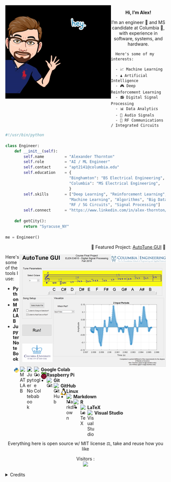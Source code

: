 <img src="https://github.com/athornton1618/athornton1618/blob/main/hello.PNG?raw=true" align="left" alt="Hello!">
<p align="right">
  <p align="center"><strong>Hi, I’m Alex!</strong></p>
  <p align="center">
      I’m an engineer 🚀 and MS candidate at Columbia 👑, with experience in software, systems, and hardware.
      
      Here's some of my interests:

      - 📈 Machine Learning 
      - ♟️ Artificial Intelligence
      - 🎮 Deep Reinforcement Learning
      - 📻 Digital Signal Processing 
      - 📊 Data Analytics
      - 🎹 Audio Signals
      - 📡 RF Communications / Integrated Circuits
  </p>
</p>

```python
#!/usr/bin/python

class Engineer:
    def __init__(self):
        self.name         = "Alexander Thornton"
        self.role         = "AI / ML Engineer"
        self.contact      = "apt2141@columbia.edu"
        self.education    = {
                            "Binghamton": "BS Electrical Engineering",
                            "Columbia": "MS Electrical Engineering",
                            }
        self.skills       = ["Deep Learning", "Reinforcement Learning", "AI",
                            "Machine Learning", "Algorithms", "Big Data Analytics", 
                            "RF / 5G Circuits", "Signal Processing"]
        self.connect      = "https://www.linkedin.com/in/alex-thornton/"
    
    def getCity():
        return "Syracuse_NY"

me = Engineer()
```

<p align="right">
    🔽 Featured Project: <a href="https://github.com/athornton1618/AutoTuneGUI"> AutoTune GUI</a> 🔽
</p>

<img src="https://github.com/athornton1618/athornton1618/blob/main/AutoTune.PNG?raw=true" align="right" alt="Hello!">

<p align="left">
    Here's some of the tools I use:
</p>

- <img align="left" alt="Python" width="22px" src="https://raw.githubusercontent.com/github/explore/80688e429a7d4ef2fca1e82350fe8e3517d3494d/topics/python/python.png" />  **Python**
- <img align="left" alt="MATLAB" width="22px" src="https://upload.wikimedia.org/wikipedia/commons/2/21/Matlab_Logo.png" />  **MATLAB**
- <img align="left" alt="Jupyter Notebook" width="22px" src="https://www.vectorlogo.zone/logos/jupyter/jupyter-icon.svg" /> **Jupyter NoteBook**
- <img align="left" alt="Google Colab" width="22px" src="https://logo.letskhabar.com/img/?tool=google_cloud" /> **Google Colab**
- <img align="left" alt="Raspberry Pi" width="18px" src="https://github.com/athornton1618/athornton1618/blob/main/RPi.png"/>  **Raspberry Pi**
- <img align="left" alt="Git" width="22px" src="https://logo.letskhabar.com/img/?tool=git" /> **Git**
- <img align="left" alt="GitHub" width="22px" src="https://logo.letskhabar.com/img/?tool=github" /> **GitHub**
- <img align="left" alt="Linux" width="18px" src="https://github.com/athornton1618/athornton1618/blob/main/linux.png"/>  **Linux**
- <img align="left" alt="Markdown" width="22px" src="https://simpleicons.org/icons/markdown.svg" /> **Markdown**
- <img align="left" alt="R" width="22px" src="https://img.shields.io/badge/R-3776AB?style=flat-square&logo=r&logoColor=white"/>  **R**
- <img align="left" alt="LaTeX" width="22px" src="https://simpleicons.org/icons/latex.svg"/>  **LaTeX**
- <img align="left" alt="Visual Studio" width="22px" src="https://cdn.jsdelivr.net/npm/simple-icons@v3/icons/visualstudio.svg"/>  **Visual Studio**

<br>
<br>
<br>

<p align="center">
    Everything here is open source w/ MIT license ⚖️, take and reuse how you like
</p>
<p align="center"> 
  Visitors :<br>
  <img src="https://profile-counter.glitch.me/athornton1618/count.svg" />
</p>
  
<details>
  <summary>Credits</summary>
  <ul>
    <li>Layout ideas <s>stolen</s> borrowed from <a href="https://github.com/speculative"> Speculative</a>, a friend from Columbia, and <a href=https://github.com/Wandrys-dev>     Wandrys-dev</a>.</li>
</details>
